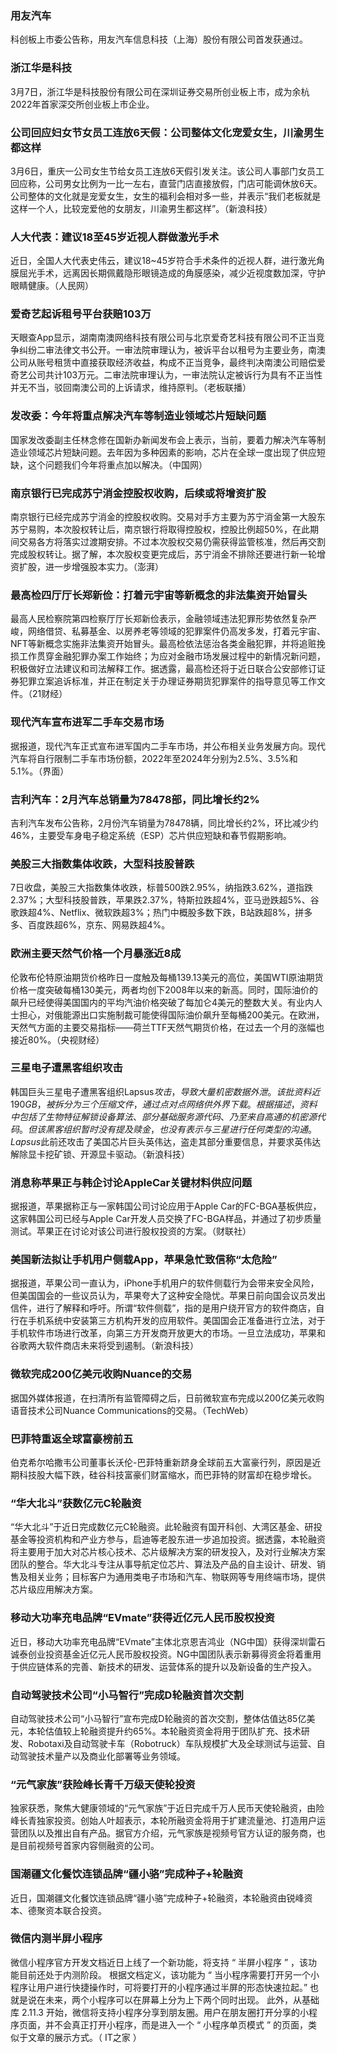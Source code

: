 ### 用友汽车
科创板上市委公告称，用友汽车信息科技（上海）股份有限公司首发获通过。
### 浙江华是科技
3月7日，浙江华是科技股份有限公司在深圳证券交易所创业板上市，成为余杭2022年首家深交所创业板上市企业。
### 公司回应妇女节女员工连放6天假：公司整体文化宠爱女生，川渝男生都这样
3月6日，重庆一公司女生节给女员工连放6天假引发关注。该公司人事部门女员工回应称，公司男女比例为一比一左右，直营门店直接放假，门店可能调休放6天。公司整体的文化就是宠爱女生，女生的福利会相对多一些，并表示“我们老板就是这样一个人，比较宠爱他的女朋友，川渝男生都这样”。（新浪科技）
### 人大代表：建议18至45岁近视人群做激光手术
近日，全国人大代表史伟云，建议18~45岁符合手术条件的近视人群，进行激光角膜屈光手术，远离因长期佩戴隐形眼镜造成的角膜感染，减少近视度数加深，守护眼睛健康。（人民网）
### 爱奇艺起诉租号平台获赔103万
天眼查App显示，湖南南澳网络科技有限公司与北京爱奇艺科技有限公司不正当竞争纠纷二审法律文书公开。一审法院审理认为，被诉平台以租号为主要业务，南澳公司从账号租赁中直接获取经济收益，构成不正当竞争，最终判决南澳公司赔偿爱奇艺公司共计103万元。二审法院审理认为，一审法院认定被诉行为具有不正当性并无不当，驳回南澳公司的上诉请求，维持原判。（老板联播）
### 发改委：今年将重点解决汽车等制造业领域芯片短缺问题
国家发改委副主任林念修在国新办新闻发布会上表示，当前，要着力解决汽车等制造业领域芯片短缺问题。去年因为多种因素的影响，芯片在全球一度出现了供应短缺，这个问题我们今年将重点加以解决。（中国网）
### 南京银行已完成苏宁消金控股权收购，后续或将增资扩股
南京银行已经完成苏宁消金的控股权收购。交易对手方主要为苏宁消金第一大股东苏宁易购，本次股权转让后，南京银行将取得控股权，控股比例超50%，在此期间交易各方将落实过渡期安排。不过本次股权交易仍需获得监管核准，然后再交割完成股权转让。据了解，本次股权变更完成后，苏宁消金不排除还要进行新一轮增资扩股，进一步增强股本实力。（澎湃）
### 最高检四厅厅长郑新俭：打着元宇宙等新概念的非法集资开始冒头
最高人民检察院第四检察厅厅长郑新俭表示，金融领域违法犯罪形势依然复杂严峻，网络借贷、私募基金、以房养老等领域的犯罪案件仍高发多发，打着元宇宙、NFT等新概念实施非法集资开始冒头。最高检依法惩治各类金融犯罪，并将追赃挽损工作贯穿金融犯罪办案工作始终；为应对金融市场发展过程中的新情况新问题，积极做好立法建议和司法解释工作。据透露，最高检还将于近日联合公安部修订证券犯罪立案追诉标准，并正在制定关于办理证券期货犯罪案件的指导意见等工作文件。（21财经）
### 现代汽车宣布进军二手车交易市场
据报道，现代汽车正式宣布进军国内二手车市场，并公布相关业务发展方向。现代汽车将自行限制二手车市场份额，2022年至2024年分别为2.5%、3.5%和5.1%。（界面）
### 吉利汽车：2月汽车总销量为78478部，同比增长约2%
吉利汽车发布公告称，2月份汽车销量为78478辆，同比增长约2%，环比减少约46%，主要受车身电子稳定系统（ESP）芯片供应短缺和春节假期影响。
### 美股三大指数集体收跌，大型科技股普跌
7日收盘，美股三大指数集体收跌，标普500跌2.95%，纳指跌3.62%，道指跌2.37%；大型科技股普跌，苹果跌2.37%，特斯拉跌超4%，亚马逊跌超5%、谷歌跌超4%、Netflix、微软跌超3%；热门中概股多数下跌，B站跌超8%，拼多多、百度跌超6%，京东、网易跌超4%。
### 欧洲主要天然气价格一个月暴涨近8成
伦敦布伦特原油期货价格昨日一度触及每桶139.13美元的高位，美国WTI原油期货价格一度突破每桶130美元，两者均创下2008年以来的新高。同时，国际油价的飙升已经使得美国国内的平均汽油价格突破了每加仑4美元的整数大关。有业内人士担心，对俄能源出口实施制裁可能使得国际油价飙升至每桶200美元。在欧洲，天然气方面的主要交易指标——荷兰TTF天然气期货价格，在过去一个月的涨幅也接近80%。（央视财经）
### 三星电子遭黑客组织攻击
韩国巨头三星电子遭黑客组织Lapsus$攻击，导致大量机密数据外泄。该批资料近190GB，被拆分为三个压缩文件，通过点对点网络供外界下载。根据描述，资料中包括了生物特征解锁设备算法、部分基础服务源代码、乃至来自高通的机密源代码。但该黑客组织暂时没有提及赎金，也没有表示与三星进行任何类型的沟通。Lapsus$此前还攻击了美国芯片巨头英伟达，盗走其部分重要信息，并要求英伟达解除显卡挖矿锁、开源显卡驱动。（新浪科技）
### 消息称苹果正与韩企讨论AppleCar关键材料供应问题
据报道，苹果据称正与一家韩国公司讨论应用于Apple Car的FC-BGA基板供应，这家韩国公司已经与Apple Car开发人员交换了FC-BGA样品，并通过了初步质量测试。苹果正在讨论对该公司进行股权投资的方案。（财联社）
### 美国新法拟让手机用户侧载App，苹果急忙致信称“太危险”
据报道，苹果公司一直认为，iPhone手机用户的软件侧载行为会带来安全风险，但美国国会的一些议员认为，苹果夸大了这种安全隐忧。苹果日前向国会议员发出信件，进行了解释和呼吁。所谓“软件侧载”，指的是用户绕开官方的软件商店，自行在手机系统中安装第三方机构开发的应用软件。美国国会正准备进行立法，对于手机软件市场进行改革，向第三方开发商开放更大的市场。一旦立法成功，苹果和谷歌两大软件商店未来将受到遏制。（新浪科技）
### 微软完成200亿美元收购Nuance的交易
据国外媒体报道，在扫清所有监管障碍之后，日前微软宣布完成以200亿美元收购语音技术公司Nuance Communications的交易。（TechWeb）
### 巴菲特重返全球富豪榜前五
伯克希尔哈撒韦公司董事长沃伦-巴菲特重新跻身全球前五大富豪行列，原因是近期科技股大幅下跌，硅谷科技富豪们财富缩水，而巴菲特的财富却在稳步增长。
### “华大北斗”获数亿元C轮融资
“华大北斗”于近日完成数亿元C轮融资。此轮融资有国开科创、大湾区基金、研投基金等投资机构和产业方参与，启迪等老股东进一步追加投资。据透露，本轮融资将主要用于加大对芯片核心技术、芯片级解决方案的研发投入，及对行业解决方案团队的整合。华大北斗专注从事导航定位芯片、算法及产品的自主设计、研发、销售及相关业务；目标客户为通用类电子市场和汽车、物联网等专用终端市场，提供芯片级应用解决方案。
### 移动大功率充电品牌“EVmate”获得近亿元人民币股权投资
近日，移动大功率充电品牌“EVmate”主体北京恩吉鸿业（NG中国）获得深圳雷石诚泰创业投资基金近亿元人民币股权投资。NG中国团队表示新募得资金将着重用于供应链体系的完善、新技术的研发、运营体系的提升以及新设备的生产投入。
### 自动驾驶技术公司“小马智行”完成D轮融资首次交割
自动驾驶技术公司“小马智行”宣布完成D轮融资的首次交割，整体估值达85亿美元，本轮估值较上轮融资提升约65%。本轮融资资金将用于团队扩充、技术研发、Robotaxi及自动驾驶卡车（Robotruck）车队规模扩大及全球测试与运营、自动驾驶技术量产以及商业化部署等业务领域。
### “元气家族”获险峰长青千万级天使轮投资
独家获悉，聚焦大健康领域的“元气家族”于近日完成千万人民币天使轮融资，由险峰长青独家投资。创始人叶超表示，本轮所融资金将用于扩建流量池、打造用户运营团队以及推出自有产品。据官方介绍，元气家族是视频号官方认证的服务商，也是目前视频号首家内容侧融资的公司。
### 国潮疆文化餐饮连锁品牌“疆小骆”完成种子+轮融资
近日，国潮疆文化餐饮连锁品牌“疆小骆”完成种子+轮融资，本轮融资由锐峰资本、德聚资本联合投资。
### 微信内测半屏小程序
微信小程序官方开发文档近日上线了一个新功能，将支持 “ 半屏小程序 ” ，该功能目前还处于内测阶段。
根据文档定义，该功能为 “ 当小程序需要打开另一个小程序让用户进行快捷操作时，可将要打开的小程序通过半屏的形态快速拉起。” 也就是说在未来，两个小程序可以在屏幕上分为上下两个同时出现。
此外，从基础库 2.11.3 开始，微信将支持小程序分享到朋友圈。用户在朋友圈打开分享的小程序页面，并不会真正打开小程序，而是进入一个 “ 小程序单页模式 ” 的页面，类似于文章的展示方式。（ IT之家 ）
